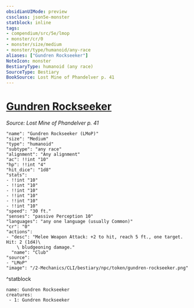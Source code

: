 ```yaml
---
obsidianUIMode: preview
cssclass: json5e-monster
statblock: inline
tags:
- compendium/src/5e/lmop
- monster/cr/0
- monster/size/medium
- monster/type/humanoid/any-race
aliases: ["Gundren Rockseeker"]
NoteIcon: monster
BestiaryType: humanoid (any race)
SourceType: Bestiary
BookSource: Lost Mine of Phandelver p. 41
---
```

# [Gundren Rockseeker](2-Mechanics/CLI/bestiary/npc/gundren-rockseeker-lmop.md)
*Source: Lost Mine of Phandelver p. 41*  

```statblock
"name": "Gundren Rockseeker (LMoP)"
"size": "Medium"
"type": "humanoid"
"subtype": "any race"
"alignment": "Any alignment"
"ac": !!int "10"
"hp": !!int "4"
"hit_dice": "1d8"
"stats":
- !!int "10"
- !!int "10"
- !!int "10"
- !!int "10"
- !!int "10"
- !!int "10"
"speed": "30 ft."
"senses": "passive Perception 10"
"languages": "any one language (usually Common)"
"cr": "0"
"actions":
- "desc": "Melee Weapon Attack: +2 to hit, reach 5 ft., one target. Hit: 2 (1d4)\
    \ bludgeoning damage."
  "name": "Club"
"source":
- "LMoP"
"image": "/2-Mechanics/CLI/bestiary/npc/token/gundren-rockseeker.png"
```
^statblock

```encounter-table
name: Gundren Rockseeker
creatures:
 - 1: Gundren Rockseeker
```